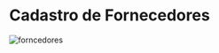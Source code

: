 # Cadastro de Fornecedores
![forncedores](https://github.com/LucasRonaldo/academia-api/assets/140071392/53c181f3-fba1-43e4-a735-e0dd35cfbe5a)
